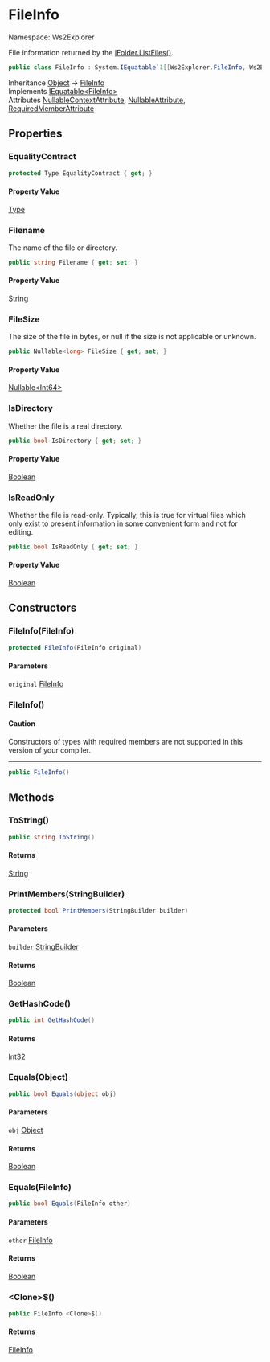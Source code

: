 # FileInfo

Namespace: Ws2Explorer

File information returned by the [IFolder.ListFiles()](./ws2explorer.ifolder.md#listfiles).

```csharp
public class FileInfo : System.IEquatable`1[[Ws2Explorer.FileInfo, Ws2Explorer, Version=1.0.0.0, Culture=neutral, PublicKeyToken=null]]
```

Inheritance [Object](https://docs.microsoft.com/en-us/dotnet/api/system.object) → [FileInfo](./ws2explorer.fileinfo.md)<br>
Implements [IEquatable&lt;FileInfo&gt;](https://docs.microsoft.com/en-us/dotnet/api/system.iequatable-1)<br>
Attributes [NullableContextAttribute](https://docs.microsoft.com/en-us/dotnet/api/system.runtime.compilerservices.nullablecontextattribute), [NullableAttribute](https://docs.microsoft.com/en-us/dotnet/api/system.runtime.compilerservices.nullableattribute), [RequiredMemberAttribute](https://docs.microsoft.com/en-us/dotnet/api/system.runtime.compilerservices.requiredmemberattribute)

## Properties

### **EqualityContract**

```csharp
protected Type EqualityContract { get; }
```

#### Property Value

[Type](https://docs.microsoft.com/en-us/dotnet/api/system.type)<br>

### **Filename**

The name of the file or directory.

```csharp
public string Filename { get; set; }
```

#### Property Value

[String](https://docs.microsoft.com/en-us/dotnet/api/system.string)<br>

### **FileSize**

The size of the file in bytes, or null if the size is not applicable or unknown.

```csharp
public Nullable<long> FileSize { get; set; }
```

#### Property Value

[Nullable&lt;Int64&gt;](https://docs.microsoft.com/en-us/dotnet/api/system.nullable-1)<br>

### **IsDirectory**

Whether the file is a real directory.

```csharp
public bool IsDirectory { get; set; }
```

#### Property Value

[Boolean](https://docs.microsoft.com/en-us/dotnet/api/system.boolean)<br>

### **IsReadOnly**

Whether the file is read-only.
 Typically, this is true for virtual files which only exist to present
 information in some convenient form and not for editing.

```csharp
public bool IsReadOnly { get; set; }
```

#### Property Value

[Boolean](https://docs.microsoft.com/en-us/dotnet/api/system.boolean)<br>

## Constructors

### **FileInfo(FileInfo)**

```csharp
protected FileInfo(FileInfo original)
```

#### Parameters

`original` [FileInfo](./ws2explorer.fileinfo.md)<br>

### **FileInfo()**

#### Caution

Constructors of types with required members are not supported in this version of your compiler.

---

```csharp
public FileInfo()
```

## Methods

### **ToString()**

```csharp
public string ToString()
```

#### Returns

[String](https://docs.microsoft.com/en-us/dotnet/api/system.string)<br>

### **PrintMembers(StringBuilder)**

```csharp
protected bool PrintMembers(StringBuilder builder)
```

#### Parameters

`builder` [StringBuilder](https://docs.microsoft.com/en-us/dotnet/api/system.text.stringbuilder)<br>

#### Returns

[Boolean](https://docs.microsoft.com/en-us/dotnet/api/system.boolean)<br>

### **GetHashCode()**

```csharp
public int GetHashCode()
```

#### Returns

[Int32](https://docs.microsoft.com/en-us/dotnet/api/system.int32)<br>

### **Equals(Object)**

```csharp
public bool Equals(object obj)
```

#### Parameters

`obj` [Object](https://docs.microsoft.com/en-us/dotnet/api/system.object)<br>

#### Returns

[Boolean](https://docs.microsoft.com/en-us/dotnet/api/system.boolean)<br>

### **Equals(FileInfo)**

```csharp
public bool Equals(FileInfo other)
```

#### Parameters

`other` [FileInfo](./ws2explorer.fileinfo.md)<br>

#### Returns

[Boolean](https://docs.microsoft.com/en-us/dotnet/api/system.boolean)<br>

### **&lt;Clone&gt;$()**

```csharp
public FileInfo <Clone>$()
```

#### Returns

[FileInfo](./ws2explorer.fileinfo.md)<br>
